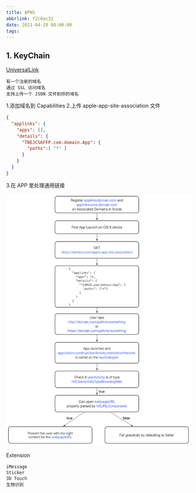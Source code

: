 ```yaml
---
title: APNS
abbrlink: f2c8ac31
date: 2021-04-20 00:00:00
tags:
---
```


## 1. KeyChain

[UniversalLink](https://www.cnblogs.com/fshmjl/p/5859781.html)

```zh
有一个注册的域名
通过 SSL 访问域名
支持上传一个 JSON 文件到你的域名
```

1.添加域名到 Capabilities
2.上传 apple-app-site-association 文件

```json
{
  "applinks": {
    "apps": [],
    "details": {
      "TBEJCS6FFP.com.domain.App": {
        "paths":[ "*" ]
      }
    }
  }
}
```

3.在 APP 里处理通用链接

![通用链接流程](resources/universal_link.png)

Extension

```zh
iMessage
Sticker
3D Touch
生物识别
```
